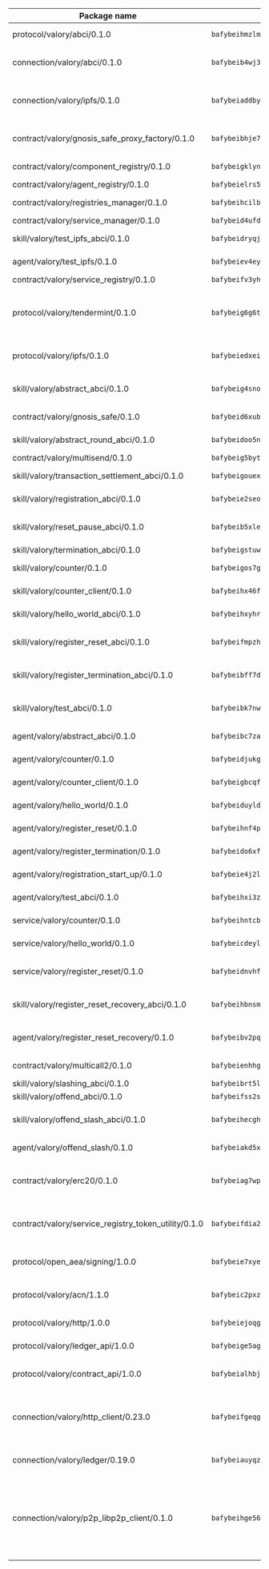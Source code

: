 | Package name                                                  | Package hash                                                  | Description                                                                                                                |
| ------------------------------------------------------------- | ------------------------------------------------------------- | -------------------------------------------------------------------------------------------------------------------------- |
| protocol/valory/abci/0.1.0                                    | `bafybeihmzlmmb4pdo3zkhg6ehuyaa4lhw7bfpclln2o2z7v3o6fcep26iu` | A protocol for ABCI requests and responses.                                                                                |
| connection/valory/abci/0.1.0                                  | `bafybeib4wj3vvniig5427o3iu3hyjd62xl4enshgazz4ruhichjiu6bvay` | connection to wrap communication with an ABCI server.                                                                      |
| connection/valory/ipfs/0.1.0                                  | `bafybeiaddby5hxegt2fk772fzn34zpwndyfk45rc3jqtblhtr2tbzcicua` | A connection responsible for uploading and downloading files from IPFS.                                                    |
| contract/valory/gnosis_safe_proxy_factory/0.1.0               | `bafybeibhje7g2pzxrumzeycuaqszpbu2g4vn6kzan7kzifaub4caiiuptq` | Gnosis Safe proxy factory (GnosisSafeProxyFactory) contract                                                                |
| contract/valory/component_registry/0.1.0                      | `bafybeigklynwl3mfav5yt5zdkrqe6rukv4ygdhpdusk66ojt4jj7tunxcy` | Component registry contract                                                                                                |
| contract/valory/agent_registry/0.1.0                          | `bafybeielrs5qih3r6qhnily6x4h4j4j6kux6eqr546homow4c5ljgfyljq` | Agent registry contract                                                                                                    |
| contract/valory/registries_manager/0.1.0                      | `bafybeihcilb27ekgoplmc43iog2zrus63fufql4rly2umbuj573nu3zpg4` | Registries Manager contract                                                                                                |
| contract/valory/service_manager/0.1.0                         | `bafybeid4ufdirr3qaksk72iwnuzfelhzqwh7t3q56x2ixhzvwltte4yy5a` | Service Manager contract                                                                                                   |
| skill/valory/test_ipfs_abci/0.1.0                             | `bafybeidryqjlcybmvxss6ycc3vt7rpienudsv26rucp4etrm2jk2wtabve` | IPFS e2e testing application.                                                                                              |
| agent/valory/test_ipfs/0.1.0                                  | `bafybeiev4eyq7czkvcesbqi3yjxryghtu3khu3glkbbnc6e5ckugaxg7aa` | Agent for testing the ABCI connection.                                                                                     |
| contract/valory/service_registry/0.1.0                        | `bafybeifv3yhtejbm7b6omve6z3ls5m2y4tccnugepxrj653h4peve2yvam` | Service Registry contract                                                                                                  |
| protocol/valory/tendermint/0.1.0                              | `bafybeig6g6twajlwssfbfp5rlnu5mwzuu5kgak5cs4fich7rlkx6whesnu` | A protocol for communication between two AEAs to share tendermint configuration details.                                   |
| protocol/valory/ipfs/0.1.0                                    | `bafybeiedxeismnx3k5ty4mvvhlqideixlhqmi5mtcki4lxqfa7uqh7p33u` | A protocol specification for IPFS requests and responses.                                                                  |
| skill/valory/abstract_abci/0.1.0                              | `bafybeig4snobaxnd6ljner43s3nmwakjbtl4w5l62bsehcck4d5hbnghqe` | The abci skill provides a template of an ABCI application.                                                                 |
| contract/valory/gnosis_safe/0.1.0                             | `bafybeid6xubev76wj2nbxwvdoei5n4cri4w3owmtrm73k5jwipk5jzs22m` | Gnosis Safe (GnosisSafeL2) contract                                                                                        |
| skill/valory/abstract_round_abci/0.1.0                        | `bafybeidoo5nzpmwfugwaxu4yfsepdaevjcahy7n7szn5h2jhhrzwpzbrr4` | abstract round-based ABCI application                                                                                      |
| contract/valory/multisend/0.1.0                               | `bafybeig5byt5urg2d2bsecufxe5ql7f4mezg3mekfleeh32nmuusx66p4y` | MultiSend contract                                                                                                         |
| skill/valory/transaction_settlement_abci/0.1.0                | `bafybeigouexfjnmje3p7swa6za7d4bnvfzwz6yj2ihpwykozflsyr7ll6m` | ABCI application for transaction settlement.                                                                               |
| skill/valory/registration_abci/0.1.0                          | `bafybeie2seoxrzqvcxyvd4cyazac77nqjancraxe3zsnb7lfe2ihalamj4` | ABCI application for common apps.                                                                                          |
| skill/valory/reset_pause_abci/0.1.0                           | `bafybeib5xlexhtp4xbzaqxefqrltq4zkwgq6qljkcj25jfbay6ykfkudse` | ABCI application for resetting and pausing app executions.                                                                 |
| skill/valory/termination_abci/0.1.0                           | `bafybeigstuw6zyabd3guuflu3oxb2ntwyvn2jsxzpd7ud7fc6wbqd6nh2m` | Termination skill.                                                                                                         |
| skill/valory/counter/0.1.0                                    | `bafybeigos7g7hfbccmawttepqvjj6kkmtrcfucyg3kpxfnqbkvgb55gjly` | The ABCI Counter application example.                                                                                      |
| skill/valory/counter_client/0.1.0                             | `bafybeihx46fr7vgqjxmymfah3hfmynzpzwe5fthi7mbc2cnev2gqgtngzy` | A client for the ABCI counter application.                                                                                 |
| skill/valory/hello_world_abci/0.1.0                           | `bafybeihxyhrj3foqh3bbns4lkijbmtj7562ufqyjkwpan72pefnispebiu` | Hello World ABCI application.                                                                                              |
| skill/valory/register_reset_abci/0.1.0                        | `bafybeifmpzha4miiunrn6yse7q4vykdzgyi47kkve4jttt4nqed6y3gtkq` | ABCI application for dummy skill that registers and resets                                                                 |
| skill/valory/register_termination_abci/0.1.0                  | `bafybeibff7dv446ddi3qbnjtw2nf2d3ws2odcdhuvsyyowfxfmatgb5rwu` | ABCI application for dummy skill that registers and resets                                                                 |
| skill/valory/test_abci/0.1.0                                  | `bafybeibk7nwkimug7z7fef2kqos3p5tlq6of3ml52p6vjmylfiqja7xrly` | ABCI application for testing the ABCI connection.                                                                          |
| agent/valory/abstract_abci/0.1.0                              | `bafybeibc7zabrvtdu3xhmacbvq23hgwdp4mbonn4vvnttsm5geqw53cy2a` | The abstract ABCI AEA - for testing purposes only.                                                                         |
| agent/valory/counter/0.1.0                                    | `bafybeidjukg4pgwuhxgicbthmtneozemdfotgerxmv26qeqsrgaoh74umy` | The ABCI Counter example as an AEA                                                                                         |
| agent/valory/counter_client/0.1.0                             | `bafybeigbcqfbtqjqguvop7gcp3ilr22d356n7js4jpyhoo5ymotis264wy` | The ABCI Counter example as an AEA                                                                                         |
| agent/valory/hello_world/0.1.0                                | `bafybeiduyldaqervkw4xinpfbyjs6sr5ng5nxjexi6ipnwffpnwwscmbcu` | Hello World ABCI example.                                                                                                  |
| agent/valory/register_reset/0.1.0                             | `bafybeihnf4pqi7hdxsj2fchwnncyp4tb34k2672sbtrpkv5zwhg7fdxrxe` | Register reset to replicate Tendermint issue.                                                                              |
| agent/valory/register_termination/0.1.0                       | `bafybeido6xf7zrsv53ddczymk3x5x2bg2kcdoxwqj4prdayfjamtgwehpa` | Register terminate to test the termination feature.                                                                        |
| agent/valory/registration_start_up/0.1.0                      | `bafybeie4j2lljoed76tst7sdibqmyd3qtibe2nt43tpm6rov7kncozszee` | Registration start-up ABCI example.                                                                                        |
| agent/valory/test_abci/0.1.0                                  | `bafybeihxi3zvh27yvspn2dhcql5shw4hx46rc4xvn44th2nq25mf2qs5qu` | Agent for testing the ABCI connection.                                                                                     |
| service/valory/counter/0.1.0                                  | `bafybeihntcb75hpvh27ckbdflxj2nt2udgn43abkz4uwn6xgpz3ep6zovi` | A set of agents incrementing a counter                                                                                     |
| service/valory/hello_world/0.1.0                              | `bafybeicdeylmmkto52eg7cl3uvhadezflkw66g5u4btdrgutctejceof6u` | A simple demonstration of a simple ABCI application                                                                        |
| service/valory/register_reset/0.1.0                           | `bafybeidnvhfkjrc4j5n6ysuivqy7y5madeyff4ahmc64jw5lvbba6cis3m` | Test and debug tendermint reset mechanism.                                                                                 |
| skill/valory/register_reset_recovery_abci/0.1.0               | `bafybeihbnsmb6iae7mqg4y7v66s6ga6d3qficptvrxduftjcyahn23apxe` | ABCI application for dummy skill that registers and resets                                                                 |
| agent/valory/register_reset_recovery/0.1.0                    | `bafybeibv2pqbtrihj2jgsnfbujlophl53xwn75jmrhiclov4o6xxjz32li` | Agent to showcase hard reset as a recovery mechanism.                                                                      |
| contract/valory/multicall2/0.1.0                              | `bafybeienhhggmyxocgsy2kpsbe74z3yewzj33lrhcvuvmlhgyrzf6c3sue` | The MakerDAO multicall2 contract.                                                                                          |
| skill/valory/slashing_abci/0.1.0                              | `bafybeibrt5ltsg4buebyav3rdhlomgzrya3cw4pts46l2m6vjmei3fjxtq` | Slashing skill.                                                                                                            |
| skill/valory/offend_abci/0.1.0                                | `bafybeifss2sx54rnomdnoe4mn25gunwjvein35klqr472inpvumz4etpg4` | Offend ABCI application.                                                                                                   |
| skill/valory/offend_slash_abci/0.1.0                          | `bafybeihecgh4dsonumfdtf7oe5cw7vgptzfrdvo7vc3vf6grqfyb7fjksa` | ABCI application used in order to test the slashing abci                                                                   |
| agent/valory/offend_slash/0.1.0                               | `bafybeiakd5xeycytw4aeuicyq2c6vog7opaunixarpweaslxsls3zn6arm` | Offend and slash to test the slashing feature.                                                                             |
| contract/valory/erc20/0.1.0                                   | `bafybeiag7wpfri44bwrx26374mnxyglmwxod6gu37foqkvloqr7oeldlgu` | The scaffold contract scaffolds a contract to be implemented by the developer.                                             |
| contract/valory/service_registry_token_utility/0.1.0          | `bafybeifdia2y5546tvk6xzxeaqzf2n5n7dutj2hdzbgenxohaqhjtnjqm4` | The scaffold contract scaffolds a contract to be implemented by the developer.                                             |
| protocol/open_aea/signing/1.0.0                               | `bafybeie7xyems76v5b4wc2lmaidcujizpxfzjnnwdeokmhje53g7ym25ii` | A protocol for communication between skills and decision maker.                                                            |
| protocol/valory/acn/1.1.0                                     | `bafybeic2pxzfc3voxl2ejhcqyf2ehm4wm5gxvgx7bliloiqi2uppmq6weu` | The protocol used for envelope delivery on the ACN.                                                                        |
| protocol/valory/http/1.0.0                                    | `bafybeiejoqgv7finfxo3rcvvovrlj5ccrbgxodjq43uo26ylpowsa3llfe` | A protocol for HTTP requests and responses.                                                                                |
| protocol/valory/ledger_api/1.0.0                              | `bafybeige5agrztgzfevyglf7mb4o7pzfttmq4f6zi765y4g2zvftbyowru` | A protocol for ledger APIs requests and responses.                                                                         |
| protocol/valory/contract_api/1.0.0                            | `bafybeialhbjvwiwcnqq3ysxcyemobcbie7xza66gaofcvla5njezkvhcka` | A protocol for contract APIs requests and responses.                                                                       |
| connection/valory/http_client/0.23.0                          | `bafybeifgeqgryx6b3s6eseyzyezygmeitcpt3tkor2eiycozoi6clgdrny` | The HTTP_client connection that wraps a web-based client connecting to a RESTful API specification.                        |
| connection/valory/ledger/0.19.0                               | `bafybeiauyqzizmocjldnfuzvnihrqubfqzn5u2hp6ue7v3ka5kj54kd3zm` | A connection to interact with any ledger API and contract API.                                                             |
| connection/valory/p2p_libp2p_client/0.1.0                     | `bafybeihge56dn3xep2dzomu7rtvbgo4uc2qqh7ljl3fubqdi2lq44gs5lq` | The libp2p client connection implements a tcp connection to a running libp2p node as a traffic delegate to send/receive envelopes to/from agents in the DHT. |
